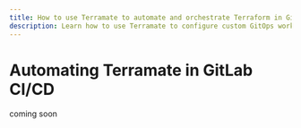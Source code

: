 ```yaml
---
title: How to use Terramate to automate and orchestrate Terraform in GitLab CI/CD
description: Learn how to use Terramate to configure custom GitOps workflows to automate and orchestrate Terraform and OpenTofu in GitLab CI/CD.
---
```


# Automating Terramate in GitLab CI/CD

coming soon

